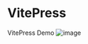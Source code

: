 # VitePress
VitePress Demo
![image](https://user-images.githubusercontent.com/45450994/186073878-c9047ec9-0fa1-4f06-8faf-565e7390e0c5.png)
